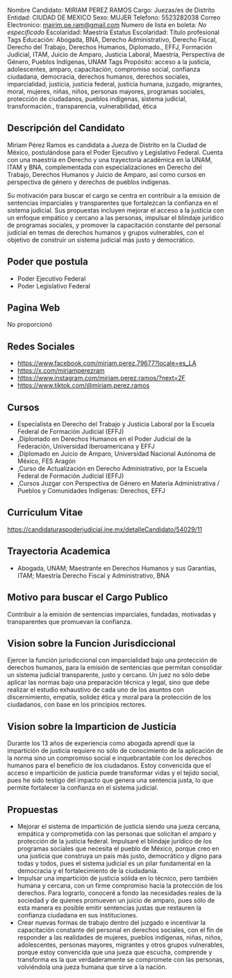 Nombre Candidato: MIRIAM PEREZ RAMOS
Cargo: Juezas/es de Distrito
Entidad: CIUDAD DE MEXICO
Sexo: MUJER
Telefono: 5523282038
Correo Electronico: mairim.pe.ram@gmail.com
Numero de lista en boleta: *No especificado*
Escolaridad: Maestría
Estatus Escolaridad: Título profesional
Tags Educación: Abogada, BNA, Derecho Administrativo, Derecho Fiscal, Derecho del Trabajo, Derechos Humanos, Diplomado., EFFJ, Formación Judicial, ITAM, Juicio de Amparo, Justicia Laboral, Maestría, Perspectiva de Género, Pueblos Indígenas, UNAM
Tags Propósito: acceso a la justicia, adolescentes, amparo, capacitación, compromiso social, confianza ciudadana, democracia, derechos humanos, derechos sociales, imparcialidad, justicia, justicia federal, justicia humana, juzgado, migrantes, moral, mujeres, niñas, niños, personas mayores, programas sociales, protección de ciudadanos, pueblos indígenas, sistema judicial, transformación., transparencia, vulnerabilidad, ética


## Descripción del Candidato 

Miriam Pérez Ramos es candidata a Jueza de Distrito en la Ciudad de México, postulándose para el Poder Ejecutivo y Legislativo Federal. Cuenta con una maestría en Derecho y una trayectoria académica en la UNAM, ITAM y BNA, complementada con especializaciones en Derecho del Trabajo, Derechos Humanos y Juicio de Amparo, así como cursos en perspectiva de género y derechos de pueblos indígenas. 

Su motivación para buscar el cargo se centra en contribuir a la emisión de sentencias imparciales y transparentes que fortalezcan la confianza en el sistema judicial. Sus propuestas incluyen mejorar el acceso a la justicia con un enfoque empático y cercano a las personas, impulsar el blindaje jurídico de programas sociales, y promover la capacitación constante del personal judicial en temas de derechos humanos y grupos vulnerables, con el objetivo de construir un sistema judicial más justo y democrático.


## Poder que postula

- Poder Ejecutivo Federal
- Poder Legislativo Federal


## Pagina Web

No proporcionó


## Redes Sociales

- https://www.facebook.com/miriam.perez.79677?locale=es_LA
- https://x.com/miriamperezram
- https://www.instagram.com/miriam.perez.ramos/?next=2F
- https://www.tiktok.com/@miriam.perez.ramos


## Cursos

- Especialista en Derecho del Trabajo y Justicia Laboral por la Escuela Federal de Formación Judicial (EFFJ)
- ,Diplomado en Derechos Humanos en el Poder Judicial de la Federación, Universidad Iberoamericana y EFFJ
- ,Diplomado en Juicio de Amparo, Universidad Nacional Autónoma de México, FES Aragón
- ,Curso de Actualización en Derecho Administrativo, por la Escuela Federal de Formación Judicial (EFFJ)
- ,Cursos Juzgar con Perspectiva de Género en Materia Administrativa / Pueblos y Comunidades Indígenas: Derechos, EFFJ


## Curriculum Vitae

https://candidaturaspoderjudicial.ine.mx/detalleCandidato/54029/11


## Trayectoria Academica

- Abogada, UNAM; Maestrante en Derechos Humanos y sus Garantías, ITAM; Maestría Derecho Fiscal y Administrativo, BNA


## Motivo para buscar el Cargo Publico

Contribuir a la emisión de sentencias imparciales, fundadas, motivadas y transparentes que promuevan la confianza.


## Vision sobre la Funcion Jurisdiccional

Ejercer la función jurisdiccional con imparcialidad bajo una protección de derechos humanos, para la emisión de sentencias que permitan consolidar un sistema judicial transparente, justo y cercano. Un juez no sólo debe aplicar las normas bajo una preparación técnica y legal, sino que debe realizar el estudio exhaustivo de cada uno de los asuntos con discernimiento, empatía, solidez ética y moral para la protección de los ciudadanos, con base en los principios rectores.


## Vision sobre la Imparticion de Justicia

Durante los 13 años de experiencia como abogada aprendí que la impartición de justicia requiere no sólo de conocimiento de la aplicación de la norma sino un compromiso social e inquebrantable con los derechos humanos para el beneficio de los ciudadanos. Estoy convencida que el acceso e impartición de justicia puede transformar vidas y el tejido social, pues he sido testigo del impacto que genera una sentencia justa, lo que permite fortalecer la confianza en el sistema judicial.


## Propuestas

- Mejorar el sistema de impartición de justicia siendo una jueza cercana, empática y comprometida con las personas que solicitan el amparo y protección de la justicia federal. Impulsaré el blindaje jurídico de los programas sociales que necesita el pueblo de México, porque creo en una justicia que construya un país más justo, democrático y digno para todas y todos, pues el sistema judicial es un pilar fundamental en la democracia y el fortalecimiento de la ciudadanía.
- Impulsar una impartición de justicia sólida en lo técnico, pero también humana y cercana, con un firme compromiso hacia la protección de los derechos. Para lograrlo, conoceré a fondo las necesidades reales de la sociedad y de quienes promueven un juicio de amparo, pues sólo de esta manera es posible emitir sentencias justas que restauren la confianza ciudadana en sus instituciones.
- Crear nuevas formas de trabajo dentro del juzgado e incentivar la capacitación constante del personal en derechos sociales, con el fin de responder a las realidades de mujeres, pueblos indígenas, niñas, niños, adolescentes, personas mayores, migrantes y otros grupos vulnerables, porque estoy convencida que una jueza que escucha, comprende y transforma es la que verdaderamente se compromete con las personas, volviéndola una jueza humana que sirve a la nación.

